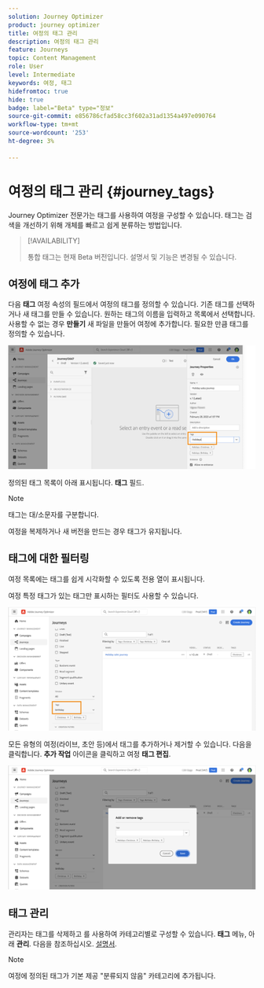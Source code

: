 ```yaml
---
solution: Journey Optimizer
product: journey optimizer
title: 여정의 태그 관리
description: 여정의 태그 관리
feature: Journeys
topic: Content Management
role: User
level: Intermediate
keywords: 여정, 태그
hidefromtoc: true
hide: true
badge: label="Beta" type="정보"
source-git-commit: e856786cfad58cc3f602a31ad1354a497e090764
workflow-type: tm+mt
source-wordcount: '253'
ht-degree: 3%

---
```


# 여정의 태그 관리 {#journey_tags}

Journey Optimizer 전문가는 태그를 사용하여 여정을 구성할 수 있습니다. 태그는 검색을 개선하기 위해 개체를 빠르고 쉽게 분류하는 방법입니다.

>[!AVAILABILITY]
>
> 통합 태그는 현재 Beta 버전입니다. 설명서 및 기능은 변경될 수 있습니다.

## 여정에 태그 추가

다음 **태그** 여정 속성의 필드에서 여정의 태그를 정의할 수 있습니다. 기존 태그를 선택하거나 새 태그를 만들 수 있습니다. 원하는 태그의 이름을 입력하고 목록에서 선택합니다. 사용할 수 없는 경우 **만들기** 새 파일을 만들어 여정에 추가합니다. 필요한 만큼 태그를 정의할 수 있습니다.

![](assets/tags1.png)

정의된 태그 목록이 아래 표시됩니다. **태그** 필드.

>[!NOTE]
>
> 태그는 대/소문자를 구분합니다.
> 
> 여정을 복제하거나 새 버전을 만드는 경우 태그가 유지됩니다.

## 태그에 대한 필터링

여정 목록에는 태그를 쉽게 시각화할 수 있도록 전용 열이 표시됩니다.

여정 특정 태그가 있는 태그만 표시하는 필터도 사용할 수 있습니다.

![](assets/tags2.png)

모든 유형의 여정(라이브, 초안 등)에서 태그를 추가하거나 제거할 수 있습니다. 다음을 클릭합니다. **추가 작업** 아이콘을 클릭하고 여정 **태그 편집**.

![](assets/tags3.png)

## 태그 관리

관리자는 태그를 삭제하고 를 사용하여 카테고리별로 구성할 수 있습니다. **태그** 메뉴, 아래 **관리**. 다음을 참조하십시오. [설명서](https://experienceleague.adobe.com/docs/experience-platform/administrative-tags/overview.html).

>[!NOTE]
>
> 여정에 정의된 태그가 기본 제공 &quot;분류되지 않음&quot; 카테고리에 추가됩니다.
